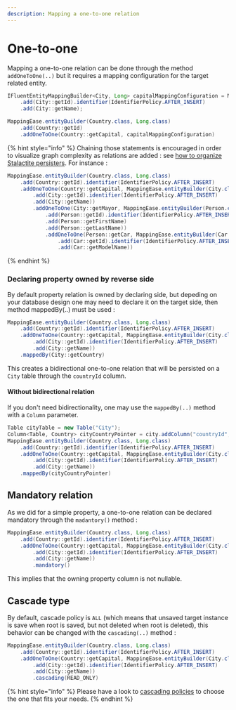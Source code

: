 ```yaml
---
description: Mapping a one-to-one relation
---
```


# One-to-one

Mapping a one-to-one relation can be done through the method `addOneToOne(..)` but it requires a mapping configuration for the target related entity.

```java
IFluentEntityMappingBuilder<City, Long> capitalMappingConfiguration = MappingEase.entityBuilder(City.class, Long.class)
    .add(City::getId).identifier(IdentifierPolicy.AFTER_INSERT)
    .add(City::getName);

MappingEase.entityBuilder(Country.class, Long.class)
    .add(Country::getId)
    .addOneToOne(Country::getCapital, capitalMappingConfiguration)
```

{% hint style="info" %}
Chaining those statements is encouraged in order to visualize graph complexity as relations are added : see [how to organize Stalactite persisters](../architecture-tips/dont-create-a-persister-to-rule-them-all.md). For instance :

```java
MappingEase.entityBuilder(Country.class, Long.class)
    .add(Country::getId).identifier(IdentifierPolicy.AFTER_INSERT)
    .addOneToOne(Country::getCapital, MappingEase.entityBuilder(City.class, Long.class)
        .add(City::getId).identifier(IdentifierPolicy.AFTER_INSERT)
        .add(City::getName))
        .addOneToOne(City::getMayor, MappingEase.entityBuilder(Person.class, Long.class)
            .add(Person::getId).identifier(IdentifierPolicy.AFTER_INSERT)
            .add(Person::getFirstName)
            .add(Person::getLastName))
            .addOneToOne(Person::getCar, MappingEase.entityBuilder(Car.class, Long.class)
                .add(Car::getId).identifier(IdentifierPolicy.AFTER_INSERT)
                .add(Car::getModelName))
```
{% endhint %}

### Declaring property owned by reverse side

By default property relation is owned by declaring side, but depeding on your database design one may need to declare it on the target side, then method mappedBy\(..\) must be used :

```java
MappingEase.entityBuilder(Country.class, Long.class)
	.add(Country::getId).identifier(IdentifierPolicy.AFTER_INSERT)
	.addOneToOne(Country::getCapital, MappingEase.entityBuilder(City.class, Long.class)
		.add(City::getId).identifier(IdentifierPolicy.AFTER_INSERT)
		.add(City::getName))
	.mappedBy(City::getCountry)
```

This creates a bidirectional one-to-one relation that will be persisted on a `City` table through the `countryId` column.

#### Without bidirectional relation

If you don't need bidirectionality, one may use the `mappedBy(..)` method with a `Column` parameter.

```java
Table cityTable = new Table("City");
Column<Table, Country> cityCountryPointer = city.addColumn("countryId", Country.class);
MappingEase.entityBuilder(Country.class, Long.class)
	.add(Country::getId).identifier(IdentifierPolicy.AFTER_INSERT)
	.addOneToOne(Country::getCapital, MappingEase.entityBuilder(City.class, Long.class)
		.add(City::getId).identifier(IdentifierPolicy.AFTER_INSERT)
		.add(City::getName))
	.mappedBy(cityCountryPointer)
```

## Mandatory relation

As we did for a simple property, a one-to-one relation can be declared mandatory through the `madantory()` method :

```java
MappingEase.entityBuilder(Country.class, Long.class)
	.add(Country::getId).identifier(IdentifierPolicy.AFTER_INSERT)
	.addOneToOne(Country::getCapital, MappingEase.entityBuilder(City.class, Long.class)
		.add(City::getId).identifier(IdentifierPolicy.AFTER_INSERT)
		.add(City::getName))
		.mandatory()
```

This implies that the owning property column is not nullable.

## Cascade type

By default, cascade policy is `ALL` \(which means that unsaved target instance is save when root is saved, but not deleted when root is deleted\), this behavior can be changed with the `cascading(..)` method :

```java
MappingEase.entityBuilder(Country.class, Long.class)
	.add(Country::getId).identifier(IdentifierPolicy.AFTER_INSERT)
	.addOneToOne(Country::getCapital, MappingEase.entityBuilder(City.class, Long.class)
		.add(City::getId).identifier(IdentifierPolicy.AFTER_INSERT)
		.add(City::getName))
		.cascading(READ_ONLY)
```

{% hint style="info" %}
Please have a look to [cascading policies](cascading-policies.md) to choose the one that fits your needs.
{% endhint %}

